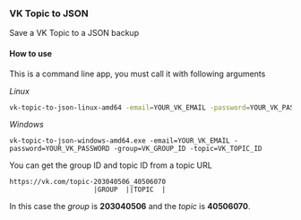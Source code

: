 ### VK Topic to JSON
Save a VK Topic to a JSON backup

#### How to use
This is a command line app, you must call it with following arguments

*Linux*
```bash
vk-topic-to-json-linux-amd64 -email=YOUR_VK_EMAIL -password=YOUR_VK_PASSWORD -group=VK_GROUP_ID -topic=VK_TOPIC_ID
```

*Windows*
```batch
vk-topic-to-json-windows-amd64.exe -email=YOUR_VK_EMAIL -password=YOUR_VK_PASSWORD -group=VK_GROUP_ID -topic=VK_TOPIC_ID
```

You can get the group ID and topic ID from a topic URL

```
https://vk.com/topic-203040506_40506070
                     |GROUP  ||TOPIC  |
```

In this case the *group* is **203040506** and the *topic* is **40506070**.
